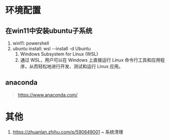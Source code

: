 # 环境配置

## 在win11中安装ubuntu子系统

1. win11: powershell
2. ubuntu install: wsl --install -d Ubuntu
   1. Windows Subsystem for Linux (WSL) 
   2. 通过 WSL，用户可以在 Windows 上直接运行 Linux 命令行工具和应用程序，从而轻松地进行开发、测试和运行 Linux 应用。



## anaconda
> https://www.anaconda.com/


# 其他

1. https://zhuanlan.zhihu.com/p/590649001 ~ 系统清理